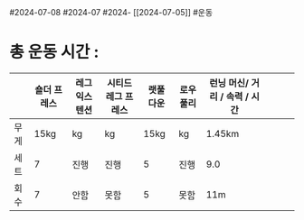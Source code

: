 #2024-07-08 #2024-07 #2024- [[2024-07-05]]
#운동 

# 총 운동 시간 : 

|     | 숄더 프레스 | 레그 익스텐션 | 시티드 레그 프레스 | 랫풀 다운 | 로우 풀리 | 런닝 머신/ 거리 / 속력 / 시간 |     |     |     |
| --- | ------ | ------- | ---------- | ----- | ----- | ------------------- | --- | --- | --- |
| 무게  | 15kg   | kg      | kg         | 15kg  | kg    | 1.45km              |     |     |     |
| 세트  | 7      | 진행      | 진행         | 5     | 진행    | 9.0                 |     |     |     |
| 회수  | 7      | 안함      | 못함         | 5     | 못함    | 11m                 |     |     |     |
  
